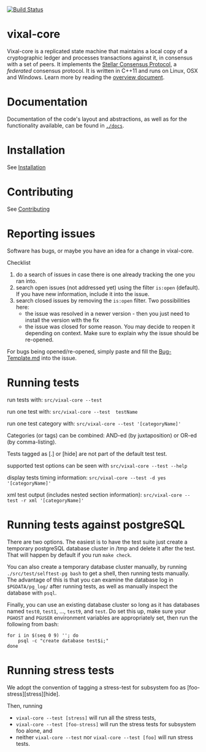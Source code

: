 [![Build Status](https://travis-ci.org/vixledger/vixal.svg?branch=auto)](https://travis-ci.org/vixledger/vixal)


# vixal-core

Vixal-core is a replicated state machine that maintains a local copy of a cryptographic ledger and processes transactions against it, in consensus with a set of peers.
It implements the [Stellar Consensus Protocol](https://github.com/vixledger/vixal-core/blob/master/src/scp/readme.md), a _federated_ consensus protocol.
It is written in C++11 and runs on Linux, OSX and Windows.
Learn more by reading the [overview document](https://github.com/vixledger/vixal-core/blob/master/docs/readme.md).

# Documentation

Documentation of the code's layout and abstractions, as well as for the
functionality available, can be found in [`./docs`](https://github.com/vixledger/vixal-core/tree/master/docs).

# Installation

See [Installation](./INSTALL.md)

# Contributing

See [Contributing](./CONTRIBUTING.md)

# Reporting issues

Software has bugs, or maybe you have an idea for a change in vixal-core.

Checklist
 1. do a search of issues in case there is one already tracking the one you ran into.
 2. search open issues (not addressed yet) using the filter `is:open` (default). If you have new information, include it into the issue.
 3. search closed issues by removing the `is:open` filter. Two possibilities here:
     * the issue was resolved in a newer version - then you just need to install the version with the fix
     * the issue was closed for some reason. You may decide to reopen it depending on context. Make sure to explain why the issue should be re-opened.

For bugs being opened/re-opened, simply paste and fill the [Bug-Template.md](./Bug-Template.md) into the issue.

# Running tests

run tests with:
  `src/vixal-core --test`

run one test with:
  `src/vixal-core --test  testName`

run one test category with:
  `src/vixal-core --test '[categoryName]'`

Categories (or tags) can be combined: AND-ed (by juxtaposition) or OR-ed (by comma-listing).

Tests tagged as [.] or [hide] are not part of the default test test.

supported test options can be seen with
  `src/vixal-core --test --help`

display tests timing information:
  `src/vixal-core --test -d yes '[categoryName]'`

xml test output (includes nested section information):
  `src/vixal-core --test -r xml '[categoryName]'`

# Running tests against postgreSQL

There are two options.  The easiest is to have the test suite just
create a temporary postgreSQL database cluster in /tmp and delete it
after the test.  That will happen by default if you run `make check`.

You can also create a temporary database cluster manually, by running
`./src/test/selftest-pg bash` to get a shell, then running tests
manually.  The advantage of this is that you can examine the database
log in `$PGDATA/pg_log/` after running tests, as well as manually
inspect the database with `psql`.

Finally, you can use an existing database cluster so long as it has
databases named `test0`, `test1`, ..., `test9`, and `test`.  Do set
this up, make sure your `PGHOST` and `PGUSER` environment variables
are appropriately set, then run the following from bash:

    for i in $(seq 0 9) ''; do
        psql -c "create database test$i;"
    done

# Running stress tests
We adopt the convention of tagging a stress-test for subsystem foo as [foo-stress][stress][hide].

Then, running
* `vixal-core --test [stress]` will run all the stress tests,
* `vixal-core --test [foo-stress]` will run the stress tests for subsystem foo alone, and
* neither `vixal-core --test` nor `vixal-core --test [foo]` will run stress tests.


